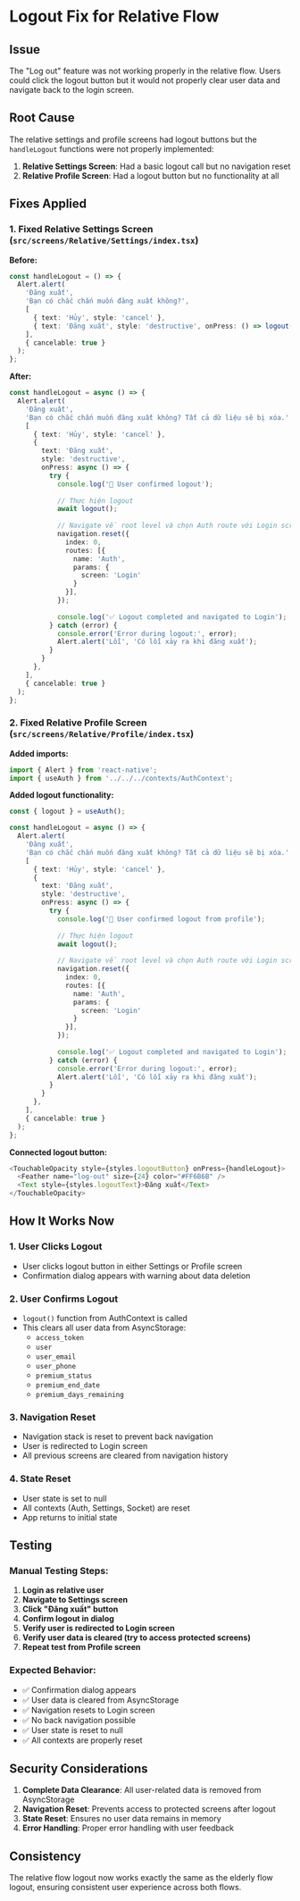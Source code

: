 # Logout Fix for Relative Flow

## Issue
The "Log out" feature was not working properly in the relative flow. Users could click the logout button but it would not properly clear user data and navigate back to the login screen.

## Root Cause
The relative settings and profile screens had logout buttons but the `handleLogout` functions were not properly implemented:
1. **Relative Settings Screen**: Had a basic logout call but no navigation reset
2. **Relative Profile Screen**: Had a logout button but no functionality at all

## Fixes Applied

### 1. Fixed Relative Settings Screen (`src/screens/Relative/Settings/index.tsx`)

**Before:**
```typescript
const handleLogout = () => {
  Alert.alert(
    'Đăng xuất',
    'Bạn có chắc chắn muốn đăng xuất không?',
    [
      { text: 'Hủy', style: 'cancel' },
      { text: 'Đăng xuất', style: 'destructive', onPress: () => logout() },
    ],
    { cancelable: true }
  );
};
```

**After:**
```typescript
const handleLogout = async () => {
  Alert.alert(
    'Đăng xuất',
    'Bạn có chắc chắn muốn đăng xuất không? Tất cả dữ liệu sẽ bị xóa.',
    [
      { text: 'Hủy', style: 'cancel' },
      { 
        text: 'Đăng xuất', 
        style: 'destructive', 
        onPress: async () => {
          try {
            console.log('🔄 User confirmed logout');
            
            // Thực hiện logout
            await logout();
            
            // Navigate về root level và chọn Auth route với Login screen
            navigation.reset({
              index: 0,
              routes: [{ 
                name: 'Auth',
                params: {
                  screen: 'Login'
                }
              }],
            });
            
            console.log('✅ Logout completed and navigated to Login');
          } catch (error) {
            console.error('Error during logout:', error);
            Alert.alert('Lỗi', 'Có lỗi xảy ra khi đăng xuất');
          }
        }
      },
    ],
    { cancelable: true }
  );
};
```

### 2. Fixed Relative Profile Screen (`src/screens/Relative/Profile/index.tsx`)

**Added imports:**
```typescript
import { Alert } from 'react-native';
import { useAuth } from '../../../contexts/AuthContext';
```

**Added logout functionality:**
```typescript
const { logout } = useAuth();

const handleLogout = async () => {
  Alert.alert(
    'Đăng xuất',
    'Bạn có chắc chắn muốn đăng xuất không? Tất cả dữ liệu sẽ bị xóa.',
    [
      { text: 'Hủy', style: 'cancel' },
      { 
        text: 'Đăng xuất', 
        style: 'destructive', 
        onPress: async () => {
          try {
            console.log('🔄 User confirmed logout from profile');
            
            // Thực hiện logout
            await logout();
            
            // Navigate về root level và chọn Auth route với Login screen
            navigation.reset({
              index: 0,
              routes: [{ 
                name: 'Auth',
                params: {
                  screen: 'Login'
                }
              }],
            });
            
            console.log('✅ Logout completed and navigated to Login');
          } catch (error) {
            console.error('Error during logout:', error);
            Alert.alert('Lỗi', 'Có lỗi xảy ra khi đăng xuất');
          }
        }
      },
    ],
    { cancelable: true }
  );
};
```

**Connected logout button:**
```typescript
<TouchableOpacity style={styles.logoutButton} onPress={handleLogout}>
  <Feather name="log-out" size={24} color="#FF6B6B" />
  <Text style={styles.logoutText}>Đăng xuất</Text>
</TouchableOpacity>
```

## How It Works Now

### 1. User Clicks Logout
- User clicks logout button in either Settings or Profile screen
- Confirmation dialog appears with warning about data deletion

### 2. User Confirms Logout
- `logout()` function from AuthContext is called
- This clears all user data from AsyncStorage:
  - `access_token`
  - `user`
  - `user_email`
  - `user_phone`
  - `premium_status`
  - `premium_end_date`
  - `premium_days_remaining`

### 3. Navigation Reset
- Navigation stack is reset to prevent back navigation
- User is redirected to Login screen
- All previous screens are cleared from navigation history

### 4. State Reset
- User state is set to null
- All contexts (Auth, Settings, Socket) are reset
- App returns to initial state

## Testing

### Manual Testing Steps:
1. **Login as relative user**
2. **Navigate to Settings screen**
3. **Click "Đăng xuất" button**
4. **Confirm logout in dialog**
5. **Verify user is redirected to Login screen**
6. **Verify user data is cleared (try to access protected screens)**
7. **Repeat test from Profile screen**

### Expected Behavior:
- ✅ Confirmation dialog appears
- ✅ User data is cleared from AsyncStorage
- ✅ Navigation resets to Login screen
- ✅ No back navigation possible
- ✅ User state is reset to null
- ✅ All contexts are properly reset

## Security Considerations

1. **Complete Data Clearance**: All user-related data is removed from AsyncStorage
2. **Navigation Reset**: Prevents access to protected screens after logout
3. **State Reset**: Ensures no user data remains in memory
4. **Error Handling**: Proper error handling with user feedback

## Consistency

The relative flow logout now works exactly the same as the elderly flow logout, ensuring consistent user experience across both flows. 